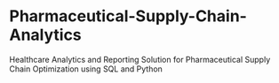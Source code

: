 # Pharmaceutical-Supply-Chain-Analytics
Healthcare Analytics and Reporting Solution for Pharmaceutical Supply Chain Optimization using SQL and Python
